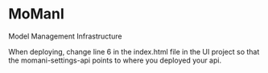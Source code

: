 # MoManI
Model Management Infrastructure

When deploying, change line 6 in the index.html file in the UI project so that the momani-settings-api points to where you deployed your api.